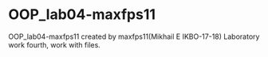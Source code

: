 # OOP_lab04-maxfps11
OOP_lab04-maxfps11 created by maxfps11(Mikhail E IKBO-17-18)
Laboratory work fourth, work with files.
